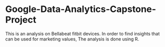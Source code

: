 # Google-Data-Analytics-Capstone-Project
This is an analysis on Bellabeat fitbit devices. In order to find insights that can be used for marketing values, The analysis is done using R.  
